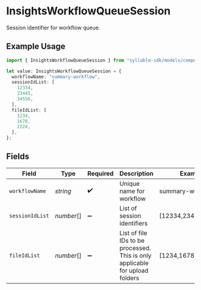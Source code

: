 # InsightsWorkflowQueueSession

Session identifier for workflow queue.

## Example Usage

```typescript
import { InsightsWorkflowQueueSession } from "syllable-sdk/models/components";

let value: InsightsWorkflowQueueSession = {
  workflowName: "summary-workflow",
  sessionIdList: [
    12334,
    23445,
    34556,
  ],
  fileIdList: [
    1234,
    1678,
    2224,
  ],
};
```

## Fields

| Field                                                                        | Type                                                                         | Required                                                                     | Description                                                                  | Example                                                                      |
| ---------------------------------------------------------------------------- | ---------------------------------------------------------------------------- | ---------------------------------------------------------------------------- | ---------------------------------------------------------------------------- | ---------------------------------------------------------------------------- |
| `workflowName`                                                               | *string*                                                                     | :heavy_check_mark:                                                           | Unique name for workflow                                                     | summary-workflow                                                             |
| `sessionIdList`                                                              | *number*[]                                                                   | :heavy_minus_sign:                                                           | List of session identifiers                                                  | [12334,23445,34556]                                                          |
| `fileIdList`                                                                 | *number*[]                                                                   | :heavy_minus_sign:                                                           | List of file IDs to be processed. This is only applicable for upload folders | [1234,1678,2224]                                                             |
